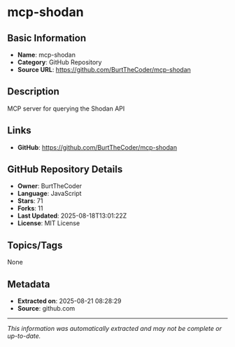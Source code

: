 # mcp-shodan

## Basic Information
- **Name**: mcp-shodan
- **Category**: GitHub Repository
- **Source URL**: https://github.com/BurtTheCoder/mcp-shodan

## Description
MCP server for querying the Shodan API

## Links
- **GitHub**: https://github.com/BurtTheCoder/mcp-shodan

## GitHub Repository Details
- **Owner**: BurtTheCoder
- **Language**: JavaScript
- **Stars**: 71
- **Forks**: 11
- **Last Updated**: 2025-08-18T13:01:22Z
- **License**: MIT License

## Topics/Tags
None

## Metadata
- **Extracted on**: 2025-08-21 08:28:29
- **Source**: github.com

---
*This information was automatically extracted and may not be complete or up-to-date.*
